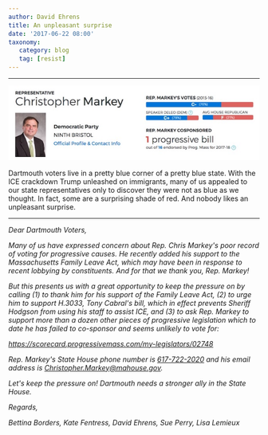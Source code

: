```yaml
---
author: David Ehrens
title: An unpleasant surprise
date: '2017-06-22 08:00'
taxonomy:
   category: blog
   tag: [resist]
---
```

---

![](markey.jpg)

Dartmouth voters live in a pretty blue corner of a pretty blue state. With the ICE crackdown Trump unleashed on immigrants, many of us appealed to our state representatives only to discover they were not as blue as we thought. In fact, some are a surprising shade of red. And nobody likes an unpleasant surprise.

---

*Dear Dartmouth Voters,*

*Many of us have expressed concern about Rep. Chris Markey's poor record of voting for progressive causes. He recently added his support to the Massachusetts Family Leave Act, which may have been in response to recent lobbying by constituents. And for that we thank you, Rep. Markey!*

*But this presents us with a great opportunity to keep the pressure on by calling (1) to thank him for his support of the Family Leave Act, (2) to urge him to support H.3033, Tony Cabral's bill, which in effect prevents Sheriff Hodgson from using his staff to assist ICE, and (3) to ask Rep. Markey to support more than a dozen other pieces of progressive legislation which to date he has failed to co-sponsor and seems unlikely to vote for:*

*https://scorecard.progressivemass.com/my-legislators/02748*

*Rep. Markey's State House phone number is [617-722-2020](tel:617-722-2020) and his email address is [Christopher.Markey@mahouse.gov](mailto:Christopher.Markey@mahouse.gov).*

*Let's keep the pressure on! Dartmouth needs a stronger ally in the State House.*

*Regards,*

*Bettina Borders, Kate Fentress, David Ehrens, Sue Perry, Lisa Lemieux*